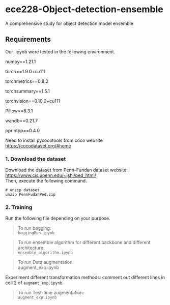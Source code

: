 # ece228-Object-detection-ensemble
A comprehensive study for object detection model ensemble
## Requirements
Our .ipynb were tested in the following environment.

  numpy==1.21.1
  
  torch==1.9.0+cu111
  
  torchmetrics==0.8.2
  
  torchsummary==1.5.1
  
  torchvision==0.10.0+cu111
  
  Pillow==8.3.1
  
  wandb==0.21.7
  
  pprintpp==0.4.0
  
  Need to install pycocotools from coco website
  https://cocodataset.org/#home

  
### 1. Download the dataset  
Download the dataset from Penn-Fundan dataset website: https://www.cis.upenn.edu/~jshi/ped_html/ <br>
Then, execute the following command.
```
# unzip dataset
unzip PennFudanPed.zip
```
### 2. Training
Run the following file depending on your purpose.

> To run bagging:<br>
  ```baggingRun.ipynb```<br>
  
> To run ensemble algorithm for different backbone and different architecture: <br>
  ```ensemble_algorithm.ipynb```<br>
  
> To run Data augmentation:<br>
  augment_exp.ipynb<br>

Experiment different transformation methods: comment out different lines in cell 2 of  ```augment_exp.ipynb```.
  
> To run Test-time augmentation:<br>
  ```augment_exp.ipynb```<br>

